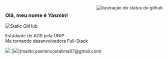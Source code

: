 <img align='right' src="https://github-readme-stats.vercel.app/api?username=mincostta&show_icons=true&title_color=783c00&text_color=af552e&icon_color=783c00&bg_color=f8efd4&cache_seconds=2300&hide=stars&locale=pt-br&rank_icon=github" alt="ilustração do status do github">

### Olá, meu nome é Yasmin!

<img src="https://img.shields.io/static/v1?label=Overview&message=YASMIN COSTA&color=f8efd4&style=for-the-badge&logo=GitHub" alt="Static GitHub">

<p>Estudante de ADS pela UNIP<br/>Me tornando desenvolvedora Full-Stack</p>
<p align="left">
  <a href="https://www.linkedin.com/in/yasmin-costa-041aa52a3/"><img src="https://img.shields.io/badge/LinkedIn-0077B5?style=for-the-badge&logo=linkedin&logoColor=white"></a>
  [<img src="https://img.shields.io/badge/Gmail-D14836?style=for-the-badge&logo=gmail&logoColor=white">](mailto:yasmincostalima07@gmail.com)
</p>
